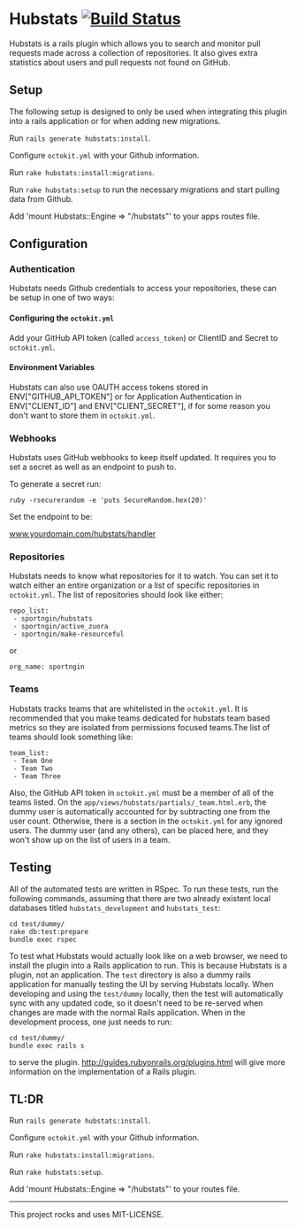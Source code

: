 # Hubstats [![Build Status](https://travis-ci.org/sportngin/hubstats.svg?branch=master)](https://travis-ci.org/sportngin/hubstats)

Hubstats is a rails plugin which allows you to search and monitor pull requests made across a collection of repositories. It also gives extra statistics about users and pull requests not found on GitHub.

## Setup
The following setup is designed to only be used when integrating this plugin into a rails application or for when adding new migrations.

 Run `rails generate hubstats:install`.
 
 Configure `octokit.yml` with your Github information.

 Run `rake hubstats:install:migrations`.

 Run `rake hubstats:setup` to run the necessary migrations and start pulling data from Github.

 Add 'mount Hubstats::Engine => "/hubstats"' to your apps routes file.

## Configuration
### Authentication
Hubstats needs Github credentials to access your repositories, these can be setup in one of two ways:

#### Configuring the `octokit.yml`
Add your GitHub API token (called `access_token`) or ClientID and Secret to `octokit.yml`.

#### Environment Variables
Hubstats can also use OAUTH access tokens stored in ENV["GITHUB_API_TOKEN"] or for Application Authentication in ENV["CLIENT_ID"] and ENV["CLIENT_SECRET"], if for some reason you don't want to store them in `octokit.yml`.

### Webhooks
Hubstats uses GitHub webhooks to keep itself updated. It requires you to set a secret as well as an endpoint to push to.

To generate a secret run:
 ```
 ruby -rsecurerandom -e 'puts SecureRandom.hex(20)'
 ``` 
Set the endpoint to be:

 www.yourdomain.com/hubstats/handler
 
### Repositories 
Hubstats needs to know what repositories for it to watch. You can set it to watch either an entire organization or a list of specific repositories in `octokit.yml`. The list of repositories should look like either:

```
repo_list:
 - sportngin/hubstats
 - sportngin/active_zuora
 - sportngin/make-resourceful
```

or 

```
org_name: sportngin
```

### Teams
Hubstats tracks teams that are whitelisted in the `octokit.yml`. It is recommended that you make teams dedicated for hubstats team based metrics so they are isolated from permissions focused teams.The list of teams should look something like:

```
team_list:
 - Team One
 - Team Two
 - Team Three
```

Also, the GitHub API token in `octokit.yml` must be a member of all of the teams listed. On the `app/views/hubstats/partials/_team.html.erb`, the dummy user is automatically accounted for by subtracting one from the user count. Otherwise, there is a section in the `octokit.yml` for any ignored users. The dummy user (and any others), can be placed here, and they won't show up on the list of users in a team.

## Testing
All of the automated tests are written in RSpec. To run these tests, run the following commands, assuming that there are two already existent local databases titled `hubstats_development` and `hubstats_test`:
```
cd test/dummy/
rake db:test:prepare
bundle exec rspec
```
To test what Hubstats would actually look like on a web browser, we need to install the plugin into a Rails application to run. This is because Hubstats is a plugin, not an application. The `test` directory is also a dummy rails application for manually testing the UI by serving Hubstats locally. When developing and using the `test/dummy` locally, then the test will automatically sync with any updated code, so it doesn't need to be re-served when changes are made with the normal Rails application. When in the development process, one just needs to run:
```
cd test/dummy/
bundle exec rails s
```
to serve the plugin. http://guides.rubyonrails.org/plugins.html will give more information on the implementation of a Rails plugin. 

## TL:DR
  Run `rails generate hubstats:install`.
  
  Configure `octokit.yml` with your Github information.
  
  Run `rake hubstats:install:migrations`.
  
  Run `rake hubstats:setup`.
  
  Add 'mount Hubstats::Engine => "/hubstats"' to your routes file.

<hr>

This project rocks and uses MIT-LICENSE.
